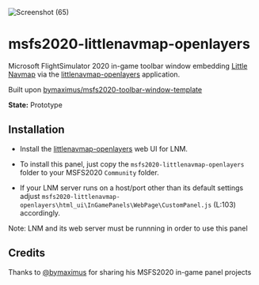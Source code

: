 ![Screenshot (65)](https://user-images.githubusercontent.com/3401839/111709694-62b53e00-8848-11eb-9be1-d8b922f9c081.png)

# msfs2020-littlenavmap-openlayers

Microsoft FlightSimulator 2020 in-game toolbar window embedding [Little Navmap](https://albar965.github.io/) via the [littlenavmap-openlayers](https://github.com/KOKAProduktion/littlenavmap-openlayers) application.

Built upon [bymaximus/msfs2020-toolbar-window-template](https://github.com/bymaximus/msfs2020-toolbar-window-template)

**State:** Prototype

## Installation

- Install the [littlenavmap-openlayers](https://github.com/KOKAProduktion/littlenavmap-openlayers) web UI for LNM.

- To install this panel, just copy the `msfs2020-littlenavmap-openlayers` folder to your MSFS2020 `Community` folder.

- If your LNM server runs on a host/port other than its default settings adjust `msfs2020-littlenavmap-openlayers\html_ui\InGamePanels\WebPage\CustomPanel.js` (L:103) accordingly.

Note: LNM and its web server must be runnning in order to use this panel
## Credits

Thanks to [@bymaximus](https://github.com/bymaximus) for sharing his MSFS2020 in-game panel projects
